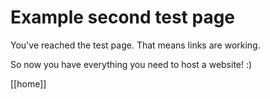 # Example second test page
You've reached the test page. That means links are working. 

So now you have everything you need to host a website! :)


[[home]]
